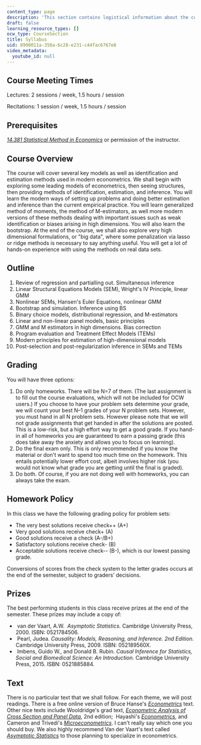 ```yaml
---
content_type: page
description: 'This section contains logistical information about the course. '
draft: false
learning_resource_types: []
ocw_type: CourseSection
title: Syllabus
uid: 8990011a-350a-6c28-e231-c44fac6767e8
video_metadata:
  youtube_id: null
---
```

## Course Meeting Times

Lectures: 2 sessions / week, 1.5 hours / session

Recitations: 1 session / week, 1.5 hours / session

## Prerequisites

[*14.381 Statistical Method in Economics*](/courses/14-381-statistical-method-in-economics-fall-2018/) or permission of the instructor. 

## Course Overview

The course will cover several key models as well as identification and estimation methods used in modern econometrics. We shall begin with exploring some leading models of econometrics, then seeing structures, then providing methods of identification, estimation, and inference. You will learn the modern ways of setting up problems and doing better estimation and inference than the current empirical practice. You will learn generalized method of moments, the method of M-estimators, as well more modern versions of these methods dealing with important issues such as weak identification or biases arising in high dimensions. You will also learn the bootstrap. At the end of the course, we shall also explore very high dimensional formulations, or "big data", where some penalization via lasso or ridge methods is necessary to say anything useful. You will get a lot of hands-on experience with using the methods on real data sets.

## Outline

1. Review of regression and partialling out. Simultaneous inference
2. Linear Structural Equations Models (SEM), Wright's IV Principle, linear GMM
3. Nonlinear SEMs, Hansen's Euler Equations, nonlinear GMM
4. Bootstrap and simulation. Inference using BS
5. Binary choice models, distributional regression, and M-estimators
6. Linear and non-linear panel models, basic principles
7. GMM and M estimators in high dimensions. Bias correction
8. Program evaluation and Treatment Effect Models (TEMs)
9. Modern principles for estimation of high-dimensional models
10. Post-selection and post-regularization inference in SEMs and TEMs

## Grading

You will have three options:

1. Do only homeworks. There will be N=7 of them. (The last assignment is to fill out the course evaluations, which will not be included for OCW users.) If you choose to have your problem sets determine your grade, we will count your best N–1 grades of your N problem sets. However, you must hand in all N problem sets. However please note that we will not grade assignments that get handed in after the solutions are posted. This is a low-risk, but a high effort way to get a good grade. If you hand-in all of homeworks you are guaranteed to earn a passing grade (this does take away the anxiety and allows you to focus on learning).
2. Do the final exam only. This is only recommended if you know the material or don't want to spend too much time on the homework. This entails potentially lower effort cost, albeit involves higher risk (you would not know what grade you are getting until the final is graded).
3. Do both. Of course, if you are not doing well with homeworks, you can always take the exam.

## Homework Policy

In this class we have the following grading policy for problem sets:

- The very best solutions receive check++ (A+)
- Very good solutions receive check+ (A)
- Good solutions receive a check (A-/B+)
- Satisfactory solutions receive check- (B)
- Acceptable solutions receive check-- (B-), which is our lowest passing grade.

Conversions of scores from the check system to the letter grades occurs at the end of the semester, subject to graders’ decisions.  

## Prizes

The best performing students in this class receive prizes at the end of the semester. These prizes may include a copy of:

-  van der Vaart, A.W.  *Asymptotic Statistics.* Cambridge University Press, 2000. ISBN: 0521784506.
-  Pearl, Judea. *Causality: Models, Reasoning, and Inference. 2nd Edition.* Cambridge University Press, 2009. ISBN: 052189560X.
-  Imbens, Guido W., and Donald B. Rubin. *Causal Inference for Statistics, Social and Biomedical Science: An Introduction.* Cambridge University Press, 2015. ISBN: 0521885884.

## Text

There is no particular text that we shall follow. For each theme, we will post readings. There is a free online version of Bruce Hanse's [*Econometrics*](http://www.ssc.wisc.edu/~bhansen/econometrics/) text. Other nice texts include Wooldridge's grad text, [*Econometric Analysis of Cross Section and Panel Data*](https://mitpress.mit.edu/books/econometric-analysis-cross-section-and-panel-data), 2nd edition;  Hayashi's [*Econometrics*](https://press.princeton.edu/titles/6946.html), and Cameron and Trivedi's [*Microeconometrics*](http://www.cambridge.org/us/academic/subjects/economics/econometrics-statistics-and-mathematical-economics/microeconometrics-methods-and-applications?format=HB&isbn=9780521848053#f6uZFW6oCATPJtwX.97). I can't really say which one you should buy. We also highly recommend Van der Vaart's text called [*Asymptotic Statistics*](https://www.cambridge.org/core/books/asymptotic-statistics/A3C7DAD3F7E66A1FA60E9C8FE132EE1D) to those planning to specialize in econometrics.